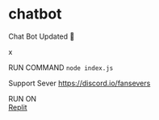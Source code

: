 # chatbot
Chat Bot Updated
💯


x

RUN COMMAND
``node index.js``

Support Sever
https://discord.io/fansevers

RUN ON  
[Replit](https://repl.it/github/Sail100/chatbot)
